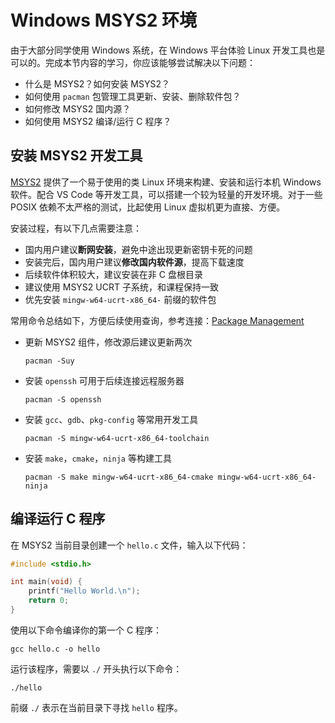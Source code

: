 # Windows MSYS2 环境

由于大部分同学使用 Windows 系统，在 Windows 平台体验 Linux 开发工具也是可以的。完成本节内容的学习，你应该能够尝试解决以下问题：

- 什么是 MSYS2？如何安装 MSYS2？
- 如何使用 `pacman` 包管理工具更新、安装、删除软件包？
- 如何修改 MSYS2 国内源？
- 如何使用 MSYS2 编译/运行 C 程序？

## 安装 MSYS2 开发工具

[MSYS2](https://www.msys2.org/) 提供了一个易于使用的类 Linux 环境来构建、安装和运行本机 Windows 软件。配合 VS Code 等开发工具，可以搭建一个较为轻量的开发环境。对于一些 POSIX 依赖不太严格的测试，比起使用 Linux 虚拟机更为直接、方便。

安装过程，有以下几点需要注意：

- 国内用户建议**断网安装**，避免中途出现更新密钥卡死的问题
- 安装完后，国内用户建议**修改国内软件源**，提高下载速度
- 后续软件体积较大，建议安装在非 C 盘根目录
- 建议使用 MSYS2 UCRT 子系统，和课程保持一致
- 优先安装 `mingw-w64-ucrt-x86_64-` 前缀的软件包

常用命令总结如下，方便后续使用查询，参考连接：[Package Management](https://www.msys2.org/docs/package-management/)

- 更新 MSYS2 组件，修改源后建议更新两次

    ```
    pacman -Suy
    ```

- 安装 `openssh` 可用于后续连接远程服务器

    ```
    pacman -S openssh
    ```

- 安装 `gcc`、`gdb`、`pkg-config` 等常用开发工具

    ```
    pacman -S mingw-w64-ucrt-x86_64-toolchain
    ```

- 安装 `make`，`cmake`，`ninja` 等构建工具

    ```
    pacman -S make mingw-w64-ucrt-x86_64-cmake mingw-w64-ucrt-x86_64-ninja
    ```

## 编译运行 C 程序

在 MSYS2 当前目录创建一个 `hello.c` 文件，输入以下代码：

```c
#include <stdio.h>

int main(void) {
	printf("Hello World.\n");
	return 0;
}
```

使用以下命令编译你的第一个 C 程序：

```
gcc hello.c -o hello
```

运行该程序，需要以 `./` 开头执行以下命令：

```
./hello
```

前缀 `./` 表示在当前目录下寻找 `hello` 程序。
